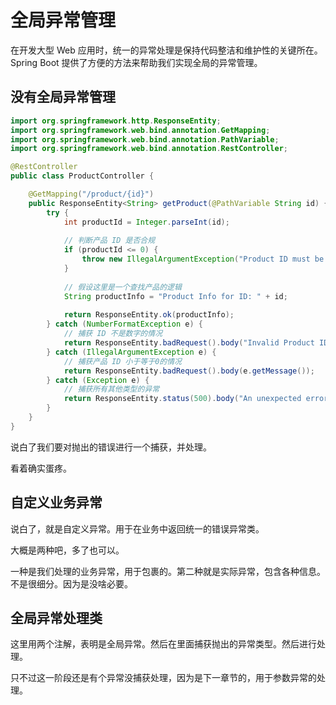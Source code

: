 # 全局异常管理

在开发大型 Web 应用时，统一的异常处理是保持代码整洁和维护性的关键所在。Spring Boot 提供了方便的方法来帮助我们实现全局的异常管理。

## 没有全局异常管理

```java
import org.springframework.http.ResponseEntity;
import org.springframework.web.bind.annotation.GetMapping;
import org.springframework.web.bind.annotation.PathVariable;
import org.springframework.web.bind.annotation.RestController;

@RestController
public class ProductController {

    @GetMapping("/product/{id}")
    public ResponseEntity<String> getProduct(@PathVariable String id) {
        try {
            int productId = Integer.parseInt(id);
            
            // 判断产品 ID 是否合规
            if (productId <= 0) {
                throw new IllegalArgumentException("Product ID must be greater than 0");
            }
            
            // 假设这里是一个查找产品的逻辑
            String productInfo = "Product Info for ID: " + id;
            
            return ResponseEntity.ok(productInfo);
        } catch (NumberFormatException e) {
            // 捕获 ID 不是数字的情况
            return ResponseEntity.badRequest().body("Invalid Product ID format");
        } catch (IllegalArgumentException e) {
            // 捕获产品 ID 小于等于0的情况
            return ResponseEntity.badRequest().body(e.getMessage());
        } catch (Exception e) {
            // 捕获所有其他类型的异常
            return ResponseEntity.status(500).body("An unexpected error occurred");
        }
    }
}

```

说白了我们要对抛出的错误进行一个捕获，并处理。

看着确实蛋疼。

## 自定义业务异常

说白了，就是自定义异常。用于在业务中返回统一的错误异常类。

大概是两种吧，多了也可以。

一种是我们处理的业务异常，用于包裹的。第二种就是实际异常，包含各种信息。不是很细分。因为是没啥必要。



## 全局异常处理类

这里用两个注解，表明是全局异常。然后在里面捕获抛出的异常类型。然后进行处理。

只不过这一阶段还是有个异常没捕获处理，因为是下一章节的，用于参数异常的处理。

